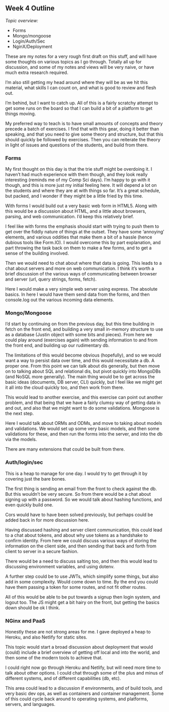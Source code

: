 ## Week 4 Outline 

*Topic overview:*
- Forms
- Mongo/mongoose
- Login/Auth/Sec
- NginX/Deployment

These are my notes for a very rough first draft on this stuff, and will have some thoughts on various topics as I go through. Totally all up for discussion, and some of my notes and views will be very naive, or have much extra research required. 

I’m also still getting my head around where they will be as we hit this material, what skills I can count on, and what is good to review and flesh out. 

I’m behind, but I want to catch up. All of this is a fairly scratchy attempt to get some runs on the board so that I can build a bit of a platform to get things moving.

My preferred way to teach is to have small amounts of concepts and theory precede a batch of exercises. I find that with this gear, doing it better than speaking, and that you need to give some theory and structure, but that this should quickly be followed by exercises. Then you can reiterate the theory in light of issues and questions of the students, and build from there. 


### Forms

My first thought on this day is that the trie stuff might be overdoing it. I haven’t had much experience with them though, and they look really interesting (reminds me of my Comp Sci days). I’m happy to go with it though, and this is more just my initial feeling here. It will depend a lot on the students and where they are at with things so far. It’s a great schedule, but packed, and I wonder if they might be a little fried by this time. 

With forms I would build out a very basic web form in HTML5. Along with this would be a discussion about HTML, and a little about browsers, parsing, and web communication. I’d keep this relatively brief. 

I feel like with forms the emphasis should start with trying to push them to get over the fiddly nature of things at the outset. They have some ‘annoying’ elements, and various oddities that make them a bit of a hassle (hence dubious tools like Form.IO). I would overcome this by part explanation, and part throwing the task back on them to make a few forms, and to get a sense of the building involved. 

Then we would need to chat about where that data is going. This leads to a chat about servers and more on web communication. I think it’s worth a brief discussion of the various ways of communicating between browser and server (url, query strings, forms, fetch). 

Here I would make a very simple web server using express. The absolute basics. In here I would have them send data from the forms, and then console.log out the various incoming data elements.


### Mongo/Mongoose
 
I’d start by continuing on from the previous day, but this time building in fetch on the front end, and building a very small in-memory structure to use as a database (Justin object with some bits and pieces). From here we could play around (exercises again) with sending information to and from the front end, and building up our rudimentary db.

The limitations of this would become obvious (hopefully), and so we would want a way to persist data over time, and this would necessitate a db. A proper one. From this point we can talk about dis generally, but then move on to talking about SQL and relational dis, but pivot quickly into MongoDBs (and NoSQL more generally). The main thing would be to get across the basic ideas (documents, DB server, CLI) quickly, but I feel like we might get it all into the cloud quickly too, and then work from there. 

This would lead to another exercise, and this exercise can point out another problem, and that being that we have a fairly clumsy way of getting data in and out, and also that we might want to do some validations. Mongoose is the next step. 

Here I would talk about ORMs and ODMs, and move to taking about models and validations. We would set up some very basic models, and then some validations for these, and then run the forms into the server, and into the db via the models. 

There are many extensions that could be built from there. 


### Auth/login/sec

This is a heap to manage for one day. I would try to get through it by covering just the bare bones. 

The first thing is sending an email from the front to check against the db. But this wouldn’t be very secure. So from there would be a chat about signing up with a password. So we would talk about hashing functions, and even quickly build one. 

Cors would have to have been solved previously, but perhaps could be added back in for more discussion here. 

Having discussed hashing and server client communication, this could lead to a chat about tokens, and about why use tokens as a handshake to confirm identity. From here we could discuss various ways of storing the information on the client side, and then sending that back and forth from client to server in a secure fashion. 

There would be a need to discuss salting too, and then this would lead to discussing environment variables, and using dotenv. 

A further step could be to use JWTs, which simplify some things, but also add in some complexity. Would come down to time. By the end you could have them passing a token for some routes, and not fit other routes. 

All of this would be able to be put towards a signup then login system, and logout too. The JS might get a bit hairy on the front, but getting the basics down should be ok I think. 


### NGinx and PaaS

Honestly these are not strong areas for me. I gave deployed a heap to Heroku, and also Netlify for static sites. 

This topic would start a broad discussion about deployment that would (could) include a brief overview of getting off local and into the world, and then some of the modern tools to achieve that. 

I could right now go through Heroku and Netlify, but will need more time to talk about other options. I could chat through some of the plus and minus of different systems, and of different capabilities (db, etc). 

This area could lead to a discussion if environments, and of build tools, and very basic dev ops, as well as containers and container management. Some of this could cycle back around to operating systems, and platforms, servers, and languages. 